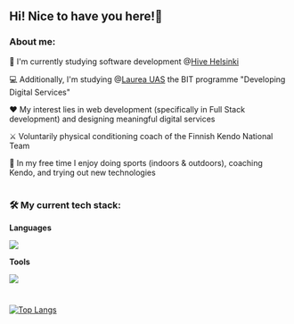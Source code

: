 <h2>Hi! Nice to have you here!🌻</h2>
<h3>About me:</h3>

🐝 I'm currently studying software development @<a href="https://www.hive.fi/en/">Hive Helsinki</a>

💻 Additionally, I'm studying @<a href="https://www.laurea.fi/en/degree_programmes/business-management-and-information-technology/business-information-technology/">Laurea UAS</a> the BIT programme "Developing Digital Services"

♥️ My interest lies in web development (specifically in Full Stack development) and designing meaningful digital services 

⚔️ Voluntarily physical conditioning coach of the Finnish Kendo National Team

🏃 In my free time I enjoy doing sports (indoors & outdoors), coaching Kendo, and trying out new technologies
#

<h3>🛠️ My current tech stack:</h3>
  
<b>Languages</b>
<p align="left"> 
<img src="https://skillicons.dev/icons?i=c,python,js&theme=light" />
</p>

<b>Tools</b> 
<p align="left">
<img src="https://skillicons.dev/icons?i=bash,git,linux,vim,figma,mysql&theme=light" />  
</p>

#


[![Top Langs](https://github-readme-stats.vercel.app/api/top-langs/?username=s98ade&layout=compact&)](https://github.com/anuraghazra/github-readme-stats)
  
